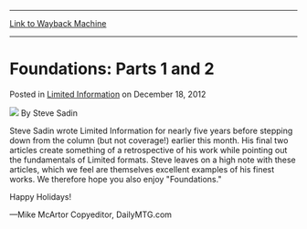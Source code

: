 
---
[Link to Wayback Machine](https://web.archive.org/web/20150323062958/http://magic.wizards.com/en/articles/archive/limited-information/foundations-parts-1-and-2-2012-12-18)

[_metadata_:author]:- "Steve Sadin"
[_metadata_:description]:- "Steve Sadin wrote Limited Information for nearly five years before stepping down from the column (but not coverage!) earlier this month. His final two articles create something of a retrospective of his work while pointing out the fundamentals of Limited formats. Steve leaves on a high note with these articles, which we feel are themselves excellent examples of his finest works. We therefore hope you also enjoy `Foundations.` Happy Holidays! —Mike McArtor Copyeditor, DailyMTG.com"
[_metadata_:generator]:- "Drupal 7 (http://drupal.org)"
[_metadata_:node]:- "196966"
[_metadata_:publish_date]:- "2012-12-18"
[_metadata_:source]:- "div-main-content"
[_metadata_:title]:- "Foundations: Parts 1 and 2"
[_metadata_:wayback_capture_timestamp]:- "2015-03-23 06:29:58"
[_metadata_:wayback_raw_url]:- "https://web.archive.org/web/20150323062958id_/http://magic.wizards.com/en/articles/archive/limited-information/foundations-parts-1-and-2-2012-12-18"
[_metadata_:wayback_url]:- "http://magic.wizards.com/en/articles/archive/limited-information/foundations-parts-1-and-2-2012-12-18"
---


Foundations: Parts 1 and 2
==========================



 Posted in [Limited Information](/en/articles/columns/limited-information-archive)
 on December 18, 2012 






![](https://media.magic.wizards.com/styles/auth_small/public/images/person/authorpic_SteveSadin.jpg)
By Steve Sadin










Steve Sadin wrote Limited Information for nearly five years before stepping down from the column (but not coverage!) earlier this month. His final two articles create something of a retrospective of his work while pointing out the fundamentals of Limited formats. Steve leaves on a high note with these articles, which we feel are themselves excellent examples of his finest works. We therefore hope you also enjoy "Foundations." 

 Happy Holidays! 

 —Mike McArtor Copyeditor, DailyMTG.com 

  
 




